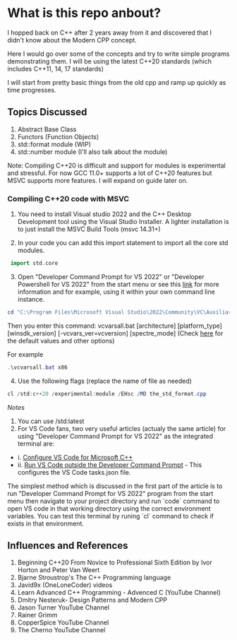 # What is this repo anbout?

I hopped back on C++ after 2 years away from it and discovered that I didn't know about the Modern CPP concept.

Here I would go over some of the concepts and try to write simple programs demonstrating them. I will be using the latest C++20 standards (which includes C++11, 14, 17 standards)

I will start from pretty basic things from the old cpp and ramp up quickly as time progresses. 

## Topics Discussed
1. Abstract Base Class
2. Functors (Function Objects)
3. std::format module (WIP)
4. std::number module (I'll also talk about the <limits> module)


Note: 
Compiling C++20 is difficult and support for modules is experimental and stressful. 
For now GCC 11.0+ supports a lot of C++20 features but MSVC supports more features. I will expand on guide later on.


### Compiling C++20 code with MSVC
1. You need to install Visual studio 2022 and the C++ Desktop Development tool using the Visual Studio Installer. A lighter installation is to just install the MSVC Build Tools (msvc 14.31+)

2. In your code you can add this import statement to import all the core std modules.
```c++
 import std.core
 ```

3. Open "Developer Command Prompt for VS 2022" or "Developer Powershell for VS 2022" from the start menu
or see this [link](https://docs.microsoft.com/en-us/cpp/build/building-on-the-command-line?view=msvc-170) for more information and for example, using it within your own command line instance. 
 
```powershell
cd "C:\Program Files\Microsoft Visual Studio\2022\Community\VC\Auxiliary\Build"`
```
Then you enter this command: vcvarsall.bat [architecture] [platform_type] [winsdk_version] [-vcvars_ver=vcversion] [spectre_mode]
(Check [here](https://docs.microsoft.com/en-us/cpp/build/building-on-the-command-line?view=msvc-170) for the default values and other options)

For example
```powershell
.\vcvarsall.bat x86
```

4. Use the following flags (replace the name of file as needed)
```powershell
cl /std:c++20 /experimental:module /EHsc /MD the_std_format.cpp
```
*Notes*
1. You can use /std:latest 
2. For VS Code fans, two very useful articles (actualy the same article) for using "Developer Command Prompt for VS 2022" as the integrated terminal are:
- i. [Configure VS Code for Microsoft C++](https://code.visualstudio.com/docs/cpp/config-msvc) 
- ii. [Run VS Code outside the Developer Command Prompt](https://code.visualstudio.com/docs/cpp/config-msvc#_run-vs-code-outside-the-developer-command-prompt) - This configures the VS Code tasks.json file.

<p>
The simplest method which is discussed in the first part of the article is to run "Developer Command Prompt for VS 2022" program from the start menu then navigate to your project directory and run `code` command to open VS code in that working directory using the correct environment variables. You can test this terminal by runing `cl` command to check if exists in that environment.
</p>




## Influences and References

1. Beginning C++20 From Novice to Professional Sixth Edition by Ivor Horton and Peter Van Weert
2. Bjarne Stroustrop's The C++ Programming language
3. Javid9x (OneLoneCoder) videos
4. Learn Advanced C++ Programming - Advenced C (YouTube Channel)
5. Dmitry Nesteruk- Design Patterns and Modern CPP
6. Jason Turner YouTube Channel
7. Rainer Grimm
8. CopperSpice YouTube Channel
9. The Cherno YouTube Channel

